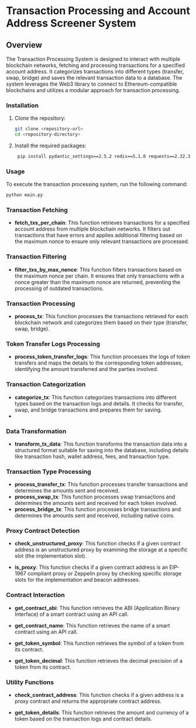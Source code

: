 # Transaction Processing and Account Address Screener System

## Overview

The Transaction Processing System is designed to interact with multiple blockchain networks, fetching and processing transactions for a specified account address. It categorizes transactions into different types (transfer, swap, bridge) and saves the relevant transaction data to a database. The system leverages the Web3 library to connect to Ethereum-compatible blockchains and utilizes a modular approach for transaction processing.


### Installation

1. Clone the repository:
   ```bash
   git clone <repository-url>
   cd <repository-directory>

2. Install the required packages:
   ```bash
    pip install pydantic_settings==2.5.2 redis==5.1.0 requests==2.32.3 web3==6.20.3 SQLAlchemy~=2.0.36 pycryptodome~=3.20.0

### Usage

To execute the transaction processing system, run the following command:
   ```bash
   python main.py
   ```

### Transaction Fetching

- **fetch_txs_per_chain**: This function retrieves transactions for a specified account address from multiple blockchain networks. It filters out transactions that have errors and applies additional filtering based on the maximum nonce to ensure only relevant transactions are processed.

### Transaction Filtering

- **filter_txs_by_max_nonce**: This function filters transactions based on the maximum nonce per chain. It ensures that only transactions with a nonce greater than the maximum nonce are returned, preventing the processing of outdated transactions.

### Transaction Processing

- **process_tx**: This function processes the transactions retrieved for each blockchain network and categorizes them based on their type (transfer, swap, bridge).

### Token Transfer Logs Processing

- **process_token_transfer_logs**: This function processes the logs of token transfers and maps the details to the corresponding token addresses, identifying the amount transferred and the parties involved.

### Transaction Categorization

- **categorize_tx**: This function categorizes transactions into different types based on the transaction logs and details. It checks for transfer, swap, and bridge transactions and prepares them for saving.
- 
### Data Transformation

- **transform_tx_data**: This function transforms the transaction data into a structured format suitable for saving into the database, including details like transaction hash, wallet address, fees, and transaction type.

### Transaction Type Processing
- **process_transfer_tx**: This function processes transfer transactions and determines the amounts sent and received.
- **process_swap_tx**: This function processes swap transactions and determines the amounts sent and received for each token involved.
- **process_bridge_tx**: This function processes bridge transactions and determines the amounts sent and received, including native coins.

### Proxy Contract Detection

- **check_unstructured_proxy**: This function checks if a given contract address is an unstructured proxy by examining the storage at a specific slot (the implementation slot).

- **is_proxy**: This function checks if a given contract address is an EIP-1967 compliant proxy or Zeppelin proxy by checking specific storage slots for the implementation and beacon addresses.

### Contract Interaction

- **get_contract_abi**: This function retrieves the ABI (Application Binary Interface) of a smart contract using an API call.

- **get_contract_name**: This function retrieves the name of a smart contract using an API call.

- **get_token_symbol**: This function retrieves the symbol of a token from its contract.

- **get_token_decimal**: This function retrieves the decimal precision of a token from its contract.

### Utility Functions

- **check_contract_address**: This function checks if a given address is a proxy contract and returns the appropriate contract address.

- **get_token_details**: This function retrieves the amount and currency of a token based on the transaction logs and contract details.
